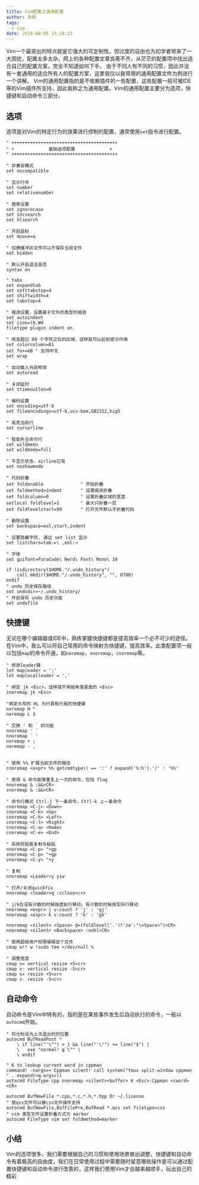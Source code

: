 ```yaml
---
title: Vim配置之通用配置
author: 张帆
tags:
  - vim
date: 2018-08-05 13:28:23
---
```


Vim一个最突出的特点就是它强大的可定制性。但过度的自由也为初学者带来了一大困扰，配置太多太杂，网上的各种配置文章良莠不齐，从茫茫的配置项中找出适合自己的配置方案，完全不知道如何下手。
由于不同人有不同的习惯，因此并没有一套通用的适合所有人的配置方案，这里我仅以我常用的通用配置文件为例进行一个讲解。
Vim的通用配置指的是不依赖插件的一些配置，这些配置一般可被IDE等的Vim插件所支持，因此我称之为通用配置。Vim的通用配置主要分为选项，快捷键和自动命令三部分。

<!--more-->

## 选项

选项是对Vim的特定行为的效果进行控制的配置，通常使用`set`指令进行配置。
``` vim
" ++++++++++++++++++++++++++++++++++++++++
" +             基础选项配置             +
" ++++++++++++++++++++++++++++++++++++++++

" 非兼容模式
set nocompatible

" 显示行号
set number
set relativenumber

" 搜索设置
set ignorecase
set incsearch
set hlsearch

" 开启鼠标
set mouse=a

" 切换缓冲区文件可以不保存当前文件
set hidden

" 默认开启语法高亮
syntax on

" tabs
set expandtab
set softtabstop=4
set shiftwidth=4
set tabstop=4

" 缩进设置，设置基于文件的类型的缩进
set autoindent
set cino=(0,W4
filetype plugin indent on

" 改变超过 80 个字符之后的区域，这样就可以起到提示作用
set colorcolumn=81
set fo+=mB " 支持中文
set wrap

" 自动载入外部修改
set autoread

" 关闭延时
set ttimeoutlen=0

" 编码设置
set encoding=utf-8
set fileencodings=utf-8,ucs-bom,GB2312,big5

" 高亮当前行
set cursorline

" 智能补全命令行
set wildmenu
set wildmode=full

" 不显示状态，airline已有
set noshowmode

" 代码折叠
set foldenable              " 开始折叠
set foldmethod=indent       " 设置缩进折叠
set foldcolumn=0            " 设置折叠区域的宽度
setlocal foldlevel=1        " 最大只折叠一层
set foldlevelstart=99       " 打开文件默认不折叠代码

" 删除设置
set backspace=eol,start,indent

" 设置隐藏字符, 通过 set list 显示
set listchars=tab:▸\ ,eol:¬

" 字体
set guifont=FuraCode\ Nerd\ Font\ Mono\ 10

if !isdirectory($HOME."/.undo_history")
    call mkdir($HOME."/.undo_history", "", 0700)
endif
" undo 历史保存路径
set undodir=~/.undo_history/
" 开启保存 undo 历史功能
set undofile
```

## 快捷键

无论在哪个编辑器或IDE中，熟练掌握快捷键都是提高效率一个必不可少的途径。在Vim中，我么可以将自己常用的命令映射为快捷键，提高效率。此类配置项一般以包括`map`的命令开通，如`noremap`，`vnoremap`，`cnoremap`等。

``` vim
" 修改leader键
let mapleader = ';'
let maplocalleader = ','

" 绑定 jk <Esc>，这样就不用按角落里面的 <Esc>
inoremap jk <Esc>

"绑定大写的 HL 为行首和行尾的快捷键
noremap H ^
noremap L $

" 交换 ' 和 ` 的功能
nnoremap ' `
nnoremap ` '
noremap + ;
noremap - ,


" 使用 %% 扩展当前文件的路径
cnoremap <expr> %% getcmdtype() == ':' ? expand('%:h').'/' : '%%'

" 使得 & 命令能够重复上一次的命令，包括 flag
nnoremap & :&&<CR>
xnoremap & :&&<CR>

" 命令行模式 Ctrl-j 下一条命令，Ctrl-k 上一条命令
cnoremap <C-j> <Down>
cnoremap <C-k> <Up>
cnoremap <C-h> <Left>
cnoremap <C-l> <Right>
cnoremap <C-a> <Home>
cnoremap <C-e> <End>

" 系统剪贴板复制与粘贴
nnoremap <C-p> "+gp
vnoremap <C-p> "+gp
vnoremap <C-y> "+y

" 复制
nnoremap <Leader>y yiw

" 打开/关闭quickfix
nnoremap <leader>q :cclose<cr>

" j/k在没有计数的时候按虚拟行移动，有计数的时候按实际行移动
nnoremap <expr> j v:count ? 'j' : 'gj'
nnoremap <expr> k v:count ? 'k' : 'gk'

nnoremap <silent> <Space> @=(foldlevel('.')?'za':"\<Space>")<CR>
nnoremap <silent> <Backspace> :nohl<CR>

" 使用超级用户权限编辑这个文件
cmap w!! w !sudo tee >/dev/null %

" 调整宽度
cmap v= vertical resize +5<cr>
cmap v- vertical resize -5<cr>
cmap s= resize +5<cr>
cmap s- resize -5<cr>
```

## 自动命令

自动命令是Vim中特有的，指的是在某些事件发生后自动执行的命令，一般以`autocmd`开始。

``` vim
" 将光标设为上次退出时的位置
autocmd BufReadPost *
    \ if line("'\"") > 1 && line("'\"") <= line("$") |
    \   exe "normal! g`\"" |
    \ endif

" K to lookup current word in cppman
command! -nargs=+ Cppman silent! call system("tmux split-window cppman " . expand(<q-args>))
autocmd FileType cpp nnoremap <silent><buffer> K <Esc>:Cppman <cword><CR>

autocmd BufNewFile *.cpp,*.c,*.h,*.hpp 0r ~/.license
" 使qss文件可以被css文件插件支持
autocmd BufNewFile,BufFilePre,BufRead *.qss set filetype=css
" vim 类型文件设置折叠方式为 marker
autocmd FileType vim set foldmethod=marker
```

## 小结

Vim的选项很多，我们需要根据自己的习惯和使用场景做出调整。快捷键和自动命令有着极高的自由度，我们在日常使用过程中需要随时留意哪些操作是可以通过配置快捷键和自动命令进行改善的，这样我们使用Vim才会越来越顺手，玩出自己的精彩
